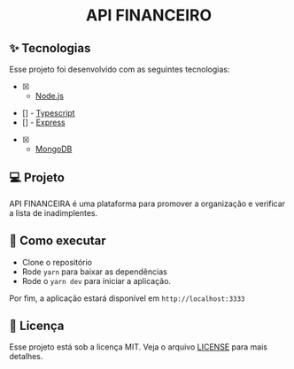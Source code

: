 <h1 align="center">API FINANCEIRO</h1>

## ✨ Tecnologias

Esse projeto foi desenvolvido com as seguintes tecnologias:

- [x] - [Node.js](https://nodejs.org/en/)
- [] - [Typescript](https://www.typescriptlang.org/)
- [] - [Express](https://expressjs.com/pt-br/)
- [x] - [MongoDB](https://www.mongodb.com/pt-br)

## 💻 Projeto

API FINANCEIRA é uma plataforma para promover a organização e verificar a lista de inadimplentes.

## 🚀 Como executar

- Clone o repositório
- Rode `yarn` para baixar as dependências
- Rode o `yarn dev` para iniciar a aplicação.

Por fim, a aplicação estará disponível em `http://localhost:3333`

## 📄 Licença

Esse projeto está sob a licença MIT. Veja o arquivo [LICENSE](LICENSE.md) para mais detalhes.